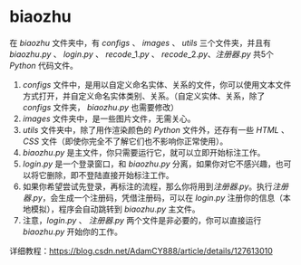 # biaozhu

在 $biaozhu$ 文件夹中，有 $configs$ 、 $images$ 、 $utils$ 三个文件夹，并且有 $biaozhu.py$ 、 $login.py$ 、 $recode\_1.py$ 、 $recode\_2.py$、$注册器.py$  共5个 $Python$ 代码文件。

1. $configs$ 文件中，是用以自定义命名实体、关系的文件，你可以使用文本文件方式打开，并自定义命名实体类别、关系。（自定义实体、关系，除了 $configs$ 文件夹， $biaozhu.py$ 也需要修改）
2. $images$ 文件夹中，是一些图片文件，无需关心。
3. $utils$ 文件夹中，除了用作渲染颜色的 $Python$ 文件外，还存有一些 $HTML$ 、 $CSS$ 文件（即使你完全不了解它们也不影响你正常使用）。
4. $biaozhu.py$ 是主文件，你只需要运行它，就可以立即开始标注工作。
5. $login.py$ 是一个登录窗口，和 $biaozhu.py$ 分离，如果你对它不感兴趣，也可以将它删除，即不登陆直接开始标注工作。
6. 如果你希望尝试先登录，再标注的流程，那么你将用到$注册器.py$。执行$注册器.py$，会生成一个注册码，凭借注册码，可以在 $login.py$ 注册你的信息（本地模拟），程序会自动跳转到 $biaozhu.py$ 主文件。
7. 注意，$login.py$ 、 $注册器.py$ 两个文件是非必要的，你可以直接运行 $biaozhu.py$ 开始你的工作。

详细教程：https://blog.csdn.net/AdamCY888/article/details/127613010
